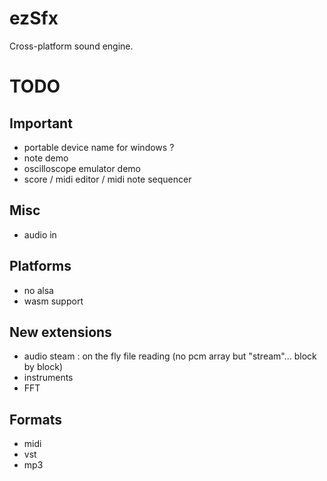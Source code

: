 ezSfx
=====

Cross-platform sound engine.




TODO
====

## Important

* portable device name for windows ? 
* note demo
* oscilloscope emulator demo
* score / midi editor / midi note sequencer


## Misc 

* audio in


## Platforms
* no alsa
* wasm support


## New extensions

* audio steam : on the fly file reading (no pcm array but "stream"... block by block)
* instruments
* FFT


## Formats

* midi
* vst
* mp3